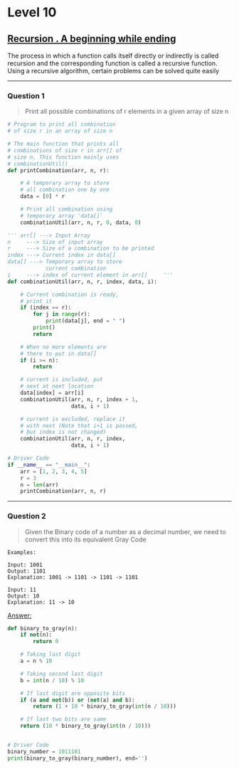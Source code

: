 # Level 10

## <ins> Recursion . A beginning while ending</ins>

The process in which a function calls itself directly or indirectly is called recursion and the corresponding function is called a recursive function. Using a recursive algorithm, certain problems can be solved quite easily

---

### Question 1

> Print all possible combinations of r elements in a given array of size n

```python
# Program to print all combination
# of size r in an array of size n

# The main function that prints all
# combinations of size r in arr[] of
# size n. This function mainly uses
# combinationUtil()
def printCombination(arr, n, r):

    # A temporary array to store
    # all combination one by one
    data = [0] * r

    # Print all combination using
    # temporary array 'data[]'
    combinationUtil(arr, n, r, 0, data, 0)

''' arr[] ---> Input Array
n     ---> Size of input array
r     ---> Size of a combination to be printed
index ---> Current index in data[]
data[] ---> Temporary array to store
            current combination
i     ---> index of current element in arr[]     '''
def combinationUtil(arr, n, r, index, data, i):

    # Current combination is ready,
    # print it
    if (index == r):
        for j in range(r):
            print(data[j], end = " ")
        print()
        return

    # When no more elements are
    # there to put in data[]
    if (i >= n):
        return

    # current is included, put
    # next at next location
    data[index] = arr[i]
    combinationUtil(arr, n, r, index + 1,
                    data, i + 1)

    # current is excluded, replace it
    # with next (Note that i+1 is passed,
    # but index is not changed)
    combinationUtil(arr, n, r, index,
                    data, i + 1)

# Driver Code
if __name__ == "__main__":
    arr = [1, 2, 3, 4, 5]
    r = 3
    n = len(arr)
    printCombination(arr, n, r)
```

---

### Question 2

> Given the Binary code of a number as a decimal number, we need to convert this into its equivalent Gray Code

```
Examples:

Input: 1001
Output: 1101
Explanation: 1001 -> 1101 -> 1101 -> 1101

Input: 11
Output: 10
Explanation: 11 -> 10

```

<ins>Answer:</ins>

```python
def binary_to_gray(n):
    if not(n):
        return 0

    # Taking last digit
    a = n % 10

    # Taking second last digit
    b = int(n / 10) % 10

    # If last digit are opposite bits
    if (a and not(b)) or (not(a) and b):
        return (1 + 10 * binary_to_gray(int(n / 10)))

    # If last two bits are same
    return (10 * binary_to_gray(int(n / 10)))


# Driver Code
binary_number = 1011101
print(binary_to_gray(binary_number), end='')
```
